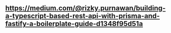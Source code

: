 ## https://medium.com/@rizky.purnawan/building-a-typescript-based-rest-api-with-prisma-and-fastify-a-boilerplate-guide-d1348f95d51a  